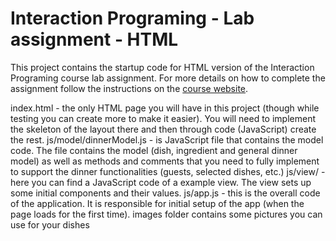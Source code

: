 Interaction Programing - Lab assignment - HTML
=================================================

This project contains the startup code for HTML version of the Interaction Programing course lab assignment. For more details on how to complete the assignment follow the instructions on the [course website](https://www.kth.se/social/course/DH2641).


index.html - the only HTML page you will have in this project (though while testing you can create more to make it easier). You will need to implement the skeleton of the layout there and then through code (JavaScript) create the rest.
js/model/dinnerModel.js - is JavaScript file that contains the model code. The file contains the model (dish, ingredient and general dinner model) as well as methods and comments that you need to fully implement to support the dinner functionalities (guests, selected dishes, etc.)
js/view/ - here you can find a JavaScript code of a example view. The view sets up some initial components and their values.
js/app.js - this is the overall code of the application. It is responsible for initial setup of the app (when the page loads for the first time). 
images folder contains some pictures you can use for your dishes